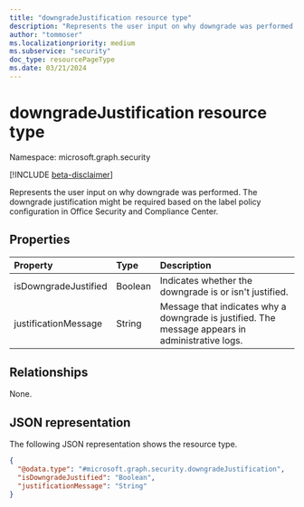 ```yaml
---
title: "downgradeJustification resource type"
description: "Represents the user input on why downgrade was performed."
author: "tommoser"
ms.localizationpriority: medium
ms.subservice: "security"
doc_type: resourcePageType
ms.date: 03/21/2024
---
```


# downgradeJustification resource type

Namespace: microsoft.graph.security

[!INCLUDE [beta-disclaimer](../../includes/beta-disclaimer.md)]

Represents the user input on why downgrade was performed. The downgrade justification might be required based on the label policy configuration in Office Security and Compliance Center.

## Properties
| Property             | Type    | Description                                                                                          |
| :------------------- | :------ | :--------------------------------------------------------------------------------------------------- |
| isDowngradeJustified | Boolean | Indicates whether the downgrade is or isn't justified.                                              |
| justificationMessage | String  | Message that indicates why a downgrade is justified. The message appears in administrative logs. |

## Relationships
None.

## JSON representation
The following JSON representation shows the resource type.
<!-- {
  "blockType": "resource",
  "@odata.type": "microsoft.graph.security.downgradeJustification"
}
-->
``` json
{
  "@odata.type": "#microsoft.graph.security.downgradeJustification",
  "isDowngradeJustified": "Boolean",
  "justificationMessage": "String"
}
```

